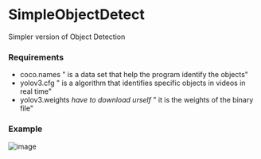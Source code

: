 # SimpleObjectDetect
Simpler version of Object Detection
### Requirements
* coco.names " is a data set that help the program identify the objects"
* yolov3.cfg " is a algorithm that identifies specific objects in videos in real time"
* yolov3.weights *have to download urself* " it is the weights of the binary file"

### Example
![image](https://user-images.githubusercontent.com/80488842/152525672-e23b5a6b-5dcc-4b03-9aa7-e2223d483ca2.png)

